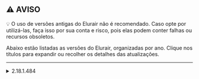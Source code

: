 ## ⚠️ AVISO

💡  O uso de versões antigas do Elurair não é recomendado. Caso opte por utilizá-las, faça isso por sua conta e risco, pois elas podem conter falhas ou recursos obsoletos.


Abaixo estão listadas as versões do Elurair, organizadas por ano. Clique nos títulos para expandir ou recolher os detalhes das atualizações.

---

<details>
<summary>2.18.1.484</summary>

- [2.18.1.484 (32-bit)](https://github.com/DosAnjosEngineer/Elurair-updates/raw/refs/heads/main/elurair_original/versoes_antigas/2025-01-08elurair-2.18.1.484.zip)
- [2.18.1.484 (64-bit)](https://github.com/DosAnjosEngineer/Elurair-updates/raw/refs/heads/main/elurair_original/versoes_antigas/2025-01-08elurair-x64-2.18.1.484.zip)

</details>